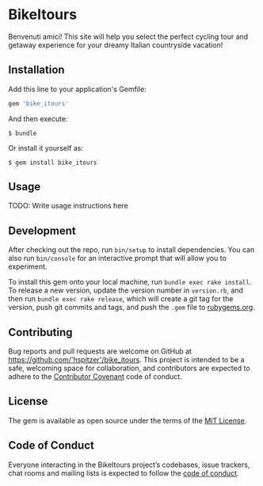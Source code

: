 # BikeItours

Benvenuti amici! This site will help you select the perfect cycling tour and getaway experience for your dreamy Italian countryside vacation!



## Installation

Add this line to your application's Gemfile:

```ruby
gem 'bike_itours'
```

And then execute:

    $ bundle

Or install it yourself as:

    $ gem install bike_itours

## Usage

TODO: Write usage instructions here

## Development

After checking out the repo, run `bin/setup` to install dependencies. You can also run `bin/console` for an interactive prompt that will allow you to experiment.

To install this gem onto your local machine, run `bundle exec rake install`. To release a new version, update the version number in `version.rb`, and then run `bundle exec rake release`, which will create a git tag for the version, push git commits and tags, and push the `.gem` file to [rubygems.org](https://rubygems.org).

## Contributing

Bug reports and pull requests are welcome on GitHub at https://github.com/'hspitzer'/bike_itours. This project is intended to be a safe, welcoming space for collaboration, and contributors are expected to adhere to the [Contributor Covenant](http://contributor-covenant.org) code of conduct.

## License

The gem is available as open source under the terms of the [MIT License](https://opensource.org/licenses/MIT).

## Code of Conduct

Everyone interacting in the BikeItours project’s codebases, issue trackers, chat rooms and mailing lists is expected to follow the [code of conduct](https://github.com/'hspitzer'/bike_itours/blob/master/CODE_OF_CONDUCT.md).

